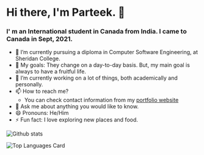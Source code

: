 # Hi there, I'm Parteek. 👋
### I' m an International student in Canada from India. I came to Canada in Sept, 2021.

- 🌱 I’m currently pursuing a diploma in Computer Software Engineering, at Sheridan College.
- 🥅 My goals: They change on a day-to-day basis. But, my main goal is always to have a fruitful life.
- 🔭 I’m currently working on a lot of things, both academically and personally.
- 📫 How to reach me?
  - You can check contact information from my [portfolio website](https://parteek-portfolio.netlify.app/homepage)
- 💬 Ask me about anything you would like to know.
- 😄 Pronouns: He/Him
- ⚡ Fun fact: I love exploring new places and food.

<!-- Github Stats -->
![Github stats](https://github-readme-stats.vercel.app/api?username=P4RT33K&theme=github_dark&show_icons=true&count_private=true)

<!-- Top languages -->
![Top Languages Card](https://github-readme-stats.vercel.app/api/top-langs/?username=P4RT33K&layout=compact&theme=github_dark)
